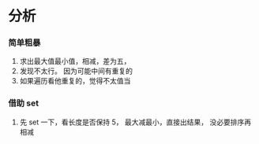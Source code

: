 # 分析

### 简单粗暴

1. 求出最大值最小值，相减，差为五，
2. 发现不太行。 因为可能中间有重复的
3. 如果遍历看他重复的，觉得不太值当

### 借助 set

1. 先 set 一下，看长度是否保持 5， 最大减最小，直接出结果， 没必要排序再相减
